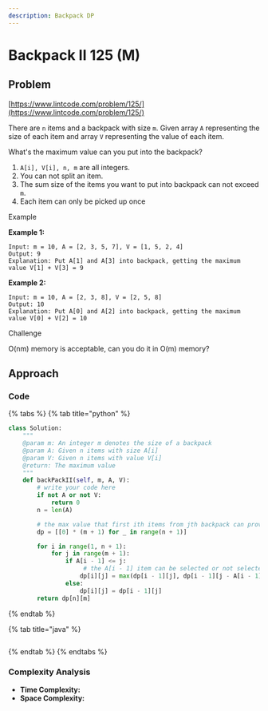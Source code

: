 ```yaml
---
description: Backpack DP
---
```


# Backpack II 125 \(M\)

## Problem

[https://www.lintcode.com/problem/125/](https://www.lintcode.com/problem/125/)

There are `n` items and a backpack with size `m`. Given array `A` representing the size of each item and array `V` representing the value of each item.

What's the maximum value can you put into the backpack?

1. `A[i], V[i], n, m` are all integers.
2. You can not split an item.
3. The sum size of the items you want to put into backpack can not exceed `m`.
4. Each item can only be picked up once

Example

**Example 1:**

```text
Input: m = 10, A = [2, 3, 5, 7], V = [1, 5, 2, 4]
Output: 9
Explanation: Put A[1] and A[3] into backpack, getting the maximum value V[1] + V[3] = 9 
```

**Example 2:**

```text
Input: m = 10, A = [2, 3, 8], V = [2, 5, 8]
Output: 10
Explanation: Put A[0] and A[2] into backpack, getting the maximum value V[0] + V[2] = 10 
```

Challenge

O\(nm\) memory is acceptable, can you do it in O\(m\) memory?

## Approach

### Code

{% tabs %}
{% tab title="python" %}
```python
class Solution:
    """
    @param m: An integer m denotes the size of a backpack
    @param A: Given n items with size A[i]
    @param V: Given n items with value V[i]
    @return: The maximum value
    """
    def backPackII(self, m, A, V):
        # write your code here
        if not A or not V:
            return 0
        n = len(A)

        # the max value that first ith items from jth backpack can provide
        dp = [[0] * (m + 1) for _ in range(n + 1)]

        for i in range(1, n + 1):
            for j in range(m + 1):
                if A[i - 1] <= j:
                     # the A[i - 1] item can be selected or not selected
                    dp[i][j] = max(dp[i - 1][j], dp[i - 1][j - A[i - 1]] + V[i - 1])
                else:
                    dp[i][j] = dp[i - 1][j]
        return dp[n][m]
```
{% endtab %}

{% tab title="java" %}
```

```
{% endtab %}
{% endtabs %}

### Complexity Analysis

* **Time Complexity:**
* **Space Complexity:**

